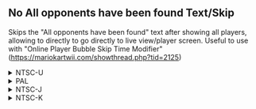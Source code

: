 ## No All opponents have been found Text/Skip

Skips the "All opponents have been found" text after showing all players, allowing to directly to go directly to live view/player screen. Useful to use with "Online Player Bubble Skip Time Modifier" (https://mariokartwii.com/showthread.php?tid=2125)

<details>
<summary>NTSC-U</summary>

```powerpc
045E4FB8 60000000
```
</details>

<details>
<summary>PAL</summary>

```powerpc
0460988C 60000000
```
</details>

<details>
<summary>NTSC-J</summary>

```powerpc
04609000 60000000
```
</details>

<details>
<summary>NTSC-K</summary>

```powerpc
045F7CAC 60000000
```
</details>